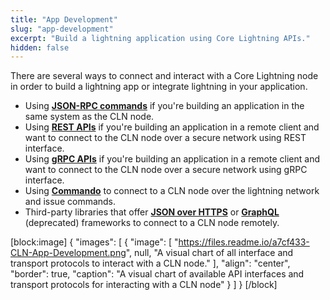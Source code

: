 ```yaml
---
title: "App Development"
slug: "app-development"
excerpt: "Build a lightning application using Core Lightning APIs."
hidden: false
---
```

There are several ways to connect and interact with a Core Lightning node in order to build a lightning app or integrate lightning in your application.

- Using **[JSON-RPC commands](doc:json-rpc)** if you're building an application in the same system as the CLN node.
- Using **[REST APIs](doc:rest)** if you're building an application in a remote client and want to connect to the CLN node over a secure network using REST interface.
- Using **[gRPC APIs](doc:grpc)** if you're building an application in a remote client and want to connect to the CLN node over a secure network using gRPC interface.
- Using **[Commando](doc:commando)** to connect to a CLN node over the lightning network and issue commands.
- Third-party libraries that offer **[JSON over HTTPS](doc:third-party-libraries#json-over-https)** or **[GraphQL](doc:third-party-libraries#graphql)** (deprecated) frameworks to connect to a CLN node remotely.

[block:image]
{
  "images": [
    {
      "image": [
        "https://files.readme.io/a7cf433-CLN-App-Development.png",
        null,
        "A visual chart of all interface and transport protocols to interact with a CLN node."
      ],
      "align": "center",
      "border": true,
      "caption": "A visual chart of available API interfaces and transport protocols for interacting with a CLN node"
    }
  ]
}
[/block]
